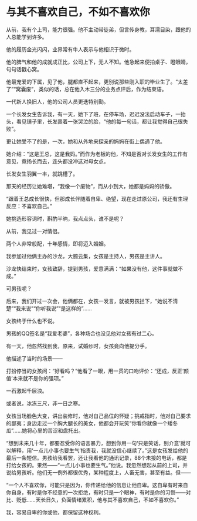 # 与其不喜欢自己，不如不喜欢你

从前，我有个上司，能力很强。他不主动带徒弟，但言传身教，耳濡目染，跟他的人总能学到许多。 

他的履历金光闪闪，业界常有牛人表示与他相识于微时。 

他的脾气和他的成就成正比，公司上下，无人不知。他急起来便拍桌子、瞪眼睛，句句话戳心窝。 

他最宠爱的下属，见了他，腿都直不起来，更别说那些刚入职的毕业生了。“太差了”“窝囊废”，类似的话，总在他入木三分的业务点评后，作为结束语。 

一代新人换旧人，他的公司人员更迭特别勤。 

一个长发女生告诉我，有一天，她下了班，在停车场，迟迟没法启动车子，一抬头，看见镜子里，长发裹着一张哭泣的脸，“他的每一句话，都让我觉得自己很失败”。 

更让她受不了的是，一次，她和从外地来探亲的妈妈在街上偶遇了他。 

她介绍：“这是王总，这是我妈。”而作为老板的他，不知是否对长发女生的工作有意见，竟扬长而去，连头都没冲这对母女点。 

长发女生羽翼一丰，就跳槽了。 

那天的经历让她难堪，“我像一个废物”，而从小到大，她都是妈妈的骄傲。 

“跟着王总成长很快，但那成长伴随着自卑、绝望，现在走过原公司，我还有生理反应：不喜欢自己。” 

她挑选形容词时，斟酌半晌，我点点头，谁不是呢？ 

从前，我见过一对情侣。 

两个人非常般配，十年感情，即将迈入婚姻。 

我参加过他俩主办的沙龙，大腕云集，女孩是主持人，男孩是主讲人。 

沙龙快结束时，女孩致辞，提到男孩，爱意满满：“如果没有他，这件事就做不成。” 

可男孩呢？ 

后来，我们开过一次会，他俩都在，女孩一发言，就被男孩拦下，“她说不清楚”“我来说”“你听我说”“是这样的”…… 

女孩终于什么也不说。 

男孩的QQ签名是“我爱老婆”，各种场合也没见他对女孩有过二心。 

有一天，他忽然找到我，原来，试婚纱时，女孩竟向他提分手。 

他描述了当时的场景—— 

打扮停当的女孩问：“好看吗？”他看了一眼，用一贯的口吻评价：“还成，反正‘颜值’本来就不是你的强项。” 

一石激起千层浪。 

或者说，冰冻三尺，非一日之寒。 

女孩当场脸色大变，讲出装修时，他对自己品位的怀疑；挑戒指时，他对自己要求的鄙夷；身边走过一个胸大腿长的美女，他都会开玩笑“你看你就像一个矮冬瓜”……她将心里的苦涩和盘托出。 

“想到未来几十年，都要忍受你的语言暴力，想到你用一句‘只是笑话，别介意’就可以解释，用‘一点儿小事也要生气’指责我，我就没信心继续了。”这是女孩发给他的最后一条短信。男孩给我看罢，还让我看他的通讯记录，88个未接的电话，都是打给女孩的。果然——“一点儿小事也要生气。”他说。我忽然想起从前的上司，并说给男孩听。他们无一例外都很优秀，某种程度上，人畜无害，甚至有益。但—— 

“一个人不喜欢你，可能只是因为，你传递给他的信息让他自卑。这自卑有时来自你自身，有时是你不经意的一次拒绝，有时只是一个眼神，有时是你的习惯——对比、贬低……天长日久，负面情绪累积，他与其不喜欢自己，不如不喜欢你。” 

我，容易自卑的你或他，都保留这种权利。
